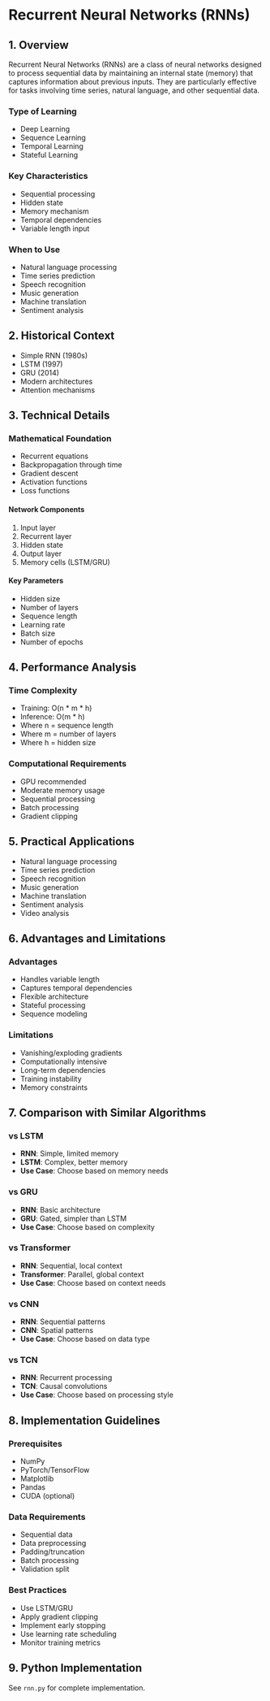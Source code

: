 # Recurrent Neural Networks (RNNs)

## 1. Overview
Recurrent Neural Networks (RNNs) are a class of neural networks designed to process sequential data by maintaining an internal state (memory) that captures information about previous inputs. They are particularly effective for tasks involving time series, natural language, and other sequential data.

### Type of Learning
- Deep Learning
- Sequence Learning
- Temporal Learning
- Stateful Learning

### Key Characteristics
- Sequential processing
- Hidden state
- Memory mechanism
- Temporal dependencies
- Variable length input

### When to Use
- Natural language processing
- Time series prediction
- Speech recognition
- Music generation
- Machine translation
- Sentiment analysis

## 2. Historical Context
- Simple RNN (1980s)
- LSTM (1997)
- GRU (2014)
- Modern architectures
- Attention mechanisms

## 3. Technical Details

### Mathematical Foundation
- Recurrent equations
- Backpropagation through time
- Gradient descent
- Activation functions
- Loss functions

#### Network Components
1. Input layer
2. Recurrent layer
3. Hidden state
4. Output layer
5. Memory cells (LSTM/GRU)

#### Key Parameters
- Hidden size
- Number of layers
- Sequence length
- Learning rate
- Batch size
- Number of epochs

## 4. Performance Analysis

### Time Complexity
- Training: O(n * m * h)
- Inference: O(m * h)
- Where n = sequence length
- Where m = number of layers
- Where h = hidden size

### Computational Requirements
- GPU recommended
- Moderate memory usage
- Sequential processing
- Batch processing
- Gradient clipping

## 5. Practical Applications
- Natural language processing
- Time series prediction
- Speech recognition
- Music generation
- Machine translation
- Sentiment analysis
- Video analysis

## 6. Advantages and Limitations

### Advantages
- Handles variable length
- Captures temporal dependencies
- Flexible architecture
- Stateful processing
- Sequence modeling

### Limitations
- Vanishing/exploding gradients
- Computationally intensive
- Long-term dependencies
- Training instability
- Memory constraints

## 7. Comparison with Similar Algorithms

### vs LSTM
- **RNN**: Simple, limited memory
- **LSTM**: Complex, better memory
- **Use Case**: Choose based on memory needs

### vs GRU
- **RNN**: Basic architecture
- **GRU**: Gated, simpler than LSTM
- **Use Case**: Choose based on complexity

### vs Transformer
- **RNN**: Sequential, local context
- **Transformer**: Parallel, global context
- **Use Case**: Choose based on context needs

### vs CNN
- **RNN**: Sequential patterns
- **CNN**: Spatial patterns
- **Use Case**: Choose based on data type

### vs TCN
- **RNN**: Recurrent processing
- **TCN**: Causal convolutions
- **Use Case**: Choose based on processing style

## 8. Implementation Guidelines

### Prerequisites
- NumPy
- PyTorch/TensorFlow
- Matplotlib
- Pandas
- CUDA (optional)

### Data Requirements
- Sequential data
- Data preprocessing
- Padding/truncation
- Batch processing
- Validation split

### Best Practices
- Use LSTM/GRU
- Apply gradient clipping
- Implement early stopping
- Use learning rate scheduling
- Monitor training metrics

## 9. Python Implementation
See `rnn.py` for complete implementation. 